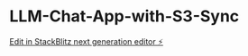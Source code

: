 # LLM-Chat-App-with-S3-Sync

[Edit in StackBlitz next generation editor ⚡️](https://stackblitz.com/~/github.com/runes780/LLM-Chat-App-with-S3-Sync)